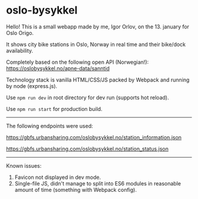 # oslo-bysykkel

Hello! This is a small webapp made by me, Igor Orlov, on the 13. january for Oslo Origo.

It shows city bike stations in Oslo, Norway in real time and their bike/dock availability.

Completely based on the following open API (Norwegian!): https://oslobysykkel.no/apne-data/sanntid

Technology stack is vanilla HTML/CSS/JS packed by Webpack and running by node (express.js).

Use `npm run dev` in root directory for dev run (supports hot reload).

Use `npm run start` for production build.


---

The following endpoints were used:

https://gbfs.urbansharing.com/oslobysykkel.no/station_information.json

https://gbfs.urbansharing.com/oslobysykkel.no/station_status.json


---

Known issues:
1. Favicon not displayed in dev mode.
2. Single-file JS, didn't manage to split into ES6 modules in reasonable amount of time (something with Webpack config).